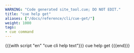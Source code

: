 ```yaml
---
WARNING: "Code generated site_tool.cue; DO NOT EDIT."
title: "cue help get"
aliases: ["/docs/reference/cli/cue-get/"]
weight: 1000
tags:
- cue command
---
```


{{{with script "en" "cue cli help text"}}}
cue help get
{{{end}}}
